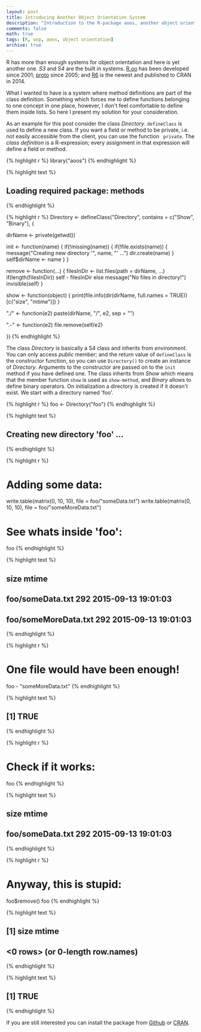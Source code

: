 ```yaml
---
layout: post
title: Introducing Another Object Orientation System
description: "Introduction to the R-package aoos, another object orientation system in R - v0.2.0."
comments: false
math: true
tags: [R, oop, aoos, object orientation]
archive: true
---
```


R has more than enough systems for object orientation and here is yet another one. *S3* and *S4* are the built in systems. [R.oo](http://cran.r-project.org/web/packages/R.oo/index.html) has been developed since 2001; [proto](http://cran.r-project.org/web/packages/proto/index.html) since 2005; and [R6](http://cran.r-project.org/web/packages/R6/index.html) is the newest and published to CRAN in 2014.

What I wanted to have is a system where method definitions are part of the class definition. Something which forces me to define functions belonging to one concept in one place, however, I don't feel comfortable to define them inside lists. So here I present my solution for your consideration.

As an example for this post consider the class *Directory*. `defineClass` is used to define a new class. If you want a field or method to be private, i.e. not easily accessible from the client, you can use the function ` private`. The *class definition* is a R-expression; every assignment in that expression will define a field or method.




{% highlight r %}
library("aoos")
{% endhighlight %}



{% highlight text %}
## Loading required package: methods
{% endhighlight %}



{% highlight r %}
Directory <- defineClass("Directory", contains = c("Show", "Binary"), {

  dirName <- private(getwd())

  init <- function(name) {
    if(!missing(name)) {
      if(!file.exists(name)) {
        message("Creating new directory '", name, "' ...")
        dir.create(name)
        }
       self$dirName <- name
    }
  }

  remove <- function(...) {
    filesInDir <- list.files(path = dirName, ...)
    if(length(filesInDir)) self - filesInDir else message("No files in directory!")
    invisible(self)
  }

  show <- function(object) {
    print(file.info(dir(dirName, full.names = TRUE))[c("size", "mtime")])
    }

  "./" <- function(e2) paste(dirName, "/", e2, sep = "")

  ".-" <- function(e2) file.remove(self/e2)

})
{% endhighlight %}

The class *Directory* is basically a S4 class and inherits from *environment*. You can only access *public* member; and the return value of `defineClass` is the constructor function, so you can use `Directory()` to create an instance of *Directory*. Arguments to the constructor are passed on to the `init` method if you have defined one. The class inherits from *Show* which means that the member function `show` is used as `show-method`, and *Binary* allows to define binary operators. On initialization a directory is created if it doesn't exist. We start with a directory named 'foo'.


{% highlight r %}
foo <- Directory("foo")
{% endhighlight %}



{% highlight text %}
## Creating new directory 'foo' ...
{% endhighlight %}



{% highlight r %}
# Adding some data:
write.table(matrix(0, 10, 10), file = foo/"someData.txt")
write.table(matrix(0, 10, 10), file = foo/"someMoreData.txt")

# See whats inside 'foo':
foo
{% endhighlight %}



{% highlight text %}
##                      size               mtime
## foo/someData.txt      292 2015-09-13 19:01:03
## foo/someMoreData.txt  292 2015-09-13 19:01:03
{% endhighlight %}



{% highlight r %}
# One file would have been enough!
foo - "someMoreData.txt"
{% endhighlight %}



{% highlight text %}
## [1] TRUE
{% endhighlight %}



{% highlight r %}
# Check if it works:
foo
{% endhighlight %}



{% highlight text %}
##                  size               mtime
## foo/someData.txt  292 2015-09-13 19:01:03
{% endhighlight %}



{% highlight r %}
# Anyway, this is stupid:
foo$remove()
foo
{% endhighlight %}



{% highlight text %}
## [1] size  mtime
## <0 rows> (or 0-length row.names)
{% endhighlight %}


{% highlight text %}
## [1] TRUE
{% endhighlight %}

If you are still interested you can install the package from [Github](https://github.com/wahani/aoos) or [CRAN](http://cran.r-project.org/web/packages/aoos/index.html).

